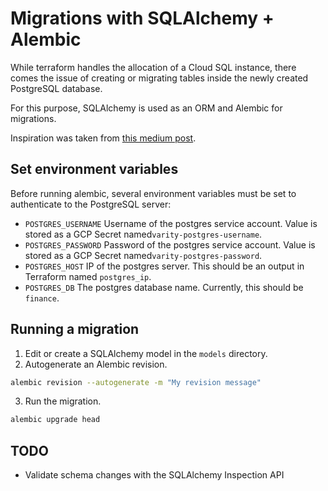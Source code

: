# Migrations with SQLAlchemy + Alembic

While terraform handles the allocation of a Cloud SQL instance, there comes the issue of creating or migrating tables inside the newly created PostgreSQL database.

For this purpose, SQLAlchemy is used as an ORM and Alembic for migrations.

Inspiration was taken from [this medium post](https://benchling.engineering/move-fast-and-migrate-things-how-we-automated-migrations-in-postgres-d60aba0fc3d4).

## Set environment variables

Before running alembic, several environment variables must be set to authenticate to the PostgreSQL server:
* `POSTGRES_USERNAME` Username of the postgres service account.  Value is stored as a GCP Secret named`varity-postgres-username`.
* `POSTGRES_PASSWORD` Password of the postgres service account.  Value is stored as a GCP Secret named`varity-postgres-password`.
* `POSTGRES_HOST` IP of the postgres server.  This should be an output in Terraform named `postgres_ip`.
* `POSTGRES_DB` The postgres database name.  Currently, this should be `finance`.

## Running a migration

1. Edit or create a SQLAlchemy model in the `models` directory.
2. Autogenerate an Alembic revision.
```bash
alembic revision --autogenerate -m "My revision message"
```
3. Run the migration.
```bash
alembic upgrade head 
```

## TODO

* Validate schema changes with the SQLAlchemy Inspection API
